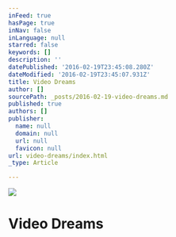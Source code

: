 ```yaml
---
inFeed: true
hasPage: true
inNav: false
inLanguage: null
starred: false
keywords: []
description: ''
datePublished: '2016-02-19T23:45:08.280Z'
dateModified: '2016-02-19T23:45:07.931Z'
title: Video Dreams
author: []
sourcePath: _posts/2016-02-19-video-dreams.md
published: true
authors: []
publisher:
  name: null
  domain: null
  url: null
  favicon: null
url: video-dreams/index.html
_type: Article

---
```

![](https://the-grid-user-content.s3-us-west-2.amazonaws.com/60c4730e-8725-4fe3-8f86-6224992b32a9.gif)

# Video Dreams
